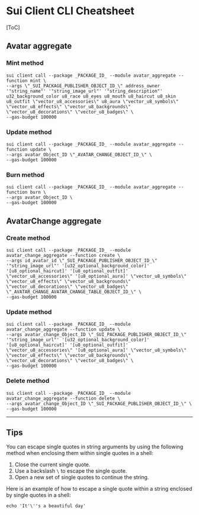# Sui Client CLI Cheatsheet

[ToC]

## Avatar aggregate

### Mint method

```shell
sui client call --package _PACKAGE_ID_ --module avatar_aggregate --function mint \
--args \"_SUI_PACKAGE_PUBLISHER_OBJECT_ID_\" address_owner '"string_name"' '"string_image_url"' '"string_description"' u32_background_color u8_race u8_eyes u8_mouth u8_haircut u8_skin u8_outfit \"vector_u8_accessories\" u8_aura \"vector_u8_symbols\" \"vector_u8_effects\" \"vector_u8_backgrounds\" \"vector_u8_decorations\" \"vector_u8_badges\" \
--gas-budget 100000
```

### Update method

```shell
sui client call --package _PACKAGE_ID_ --module avatar_aggregate --function update \
--args avatar_Object_ID \"_AVATAR_CHANGE_OBJECT_ID_\" \
--gas-budget 100000
```

### Burn method

```shell
sui client call --package _PACKAGE_ID_ --module avatar_aggregate --function burn \
--args avatar_Object_ID \
--gas-budget 100000
```

## AvatarChange aggregate

### Create method

```shell
sui client call --package _PACKAGE_ID_ --module avatar_change_aggregate --function create \
--args id_avatar_id \"_SUI_PACKAGE_PUBLISHER_OBJECT_ID_\" '"string_image_url"' '[u32_optional_background_color]' '[u8_optional_haircut]' '[u8_optional_outfit]' \"vector_u8_accessories\" '[u8_optional_aura]' \"vector_u8_symbols\" \"vector_u8_effects\" \"vector_u8_backgrounds\" \"vector_u8_decorations\" \"vector_u8_badges\" \"_AVATAR_CHANGE_AVATAR_CHANGE_TABLE_OBJECT_ID_\" \
--gas-budget 100000
```

### Update method

```shell
sui client call --package _PACKAGE_ID_ --module avatar_change_aggregate --function update \
--args avatar_change_Object_ID \"_SUI_PACKAGE_PUBLISHER_OBJECT_ID_\" '"string_image_url"' '[u32_optional_background_color]' '[u8_optional_haircut]' '[u8_optional_outfit]' \"vector_u8_accessories\" '[u8_optional_aura]' \"vector_u8_symbols\" \"vector_u8_effects\" \"vector_u8_backgrounds\" \"vector_u8_decorations\" \"vector_u8_badges\" \
--gas-budget 100000
```

### Delete method

```shell
sui client call --package _PACKAGE_ID_ --module avatar_change_aggregate --function delete \
--args avatar_change_Object_ID \"_SUI_PACKAGE_PUBLISHER_OBJECT_ID_\" \
--gas-budget 100000
```


---

## Tips

You can escape single quotes in string arguments by using the following method when enclosing them within single quotes in a shell:

1. Close the current single quote.
2. Use a backslash `\` to escape the single quote.
3. Open a new set of single quotes to continue the string.

Here is an example of how to escape a single quote within a string enclosed by single quotes in a shell:

```shell
echo 'It'\''s a beautiful day'
```

